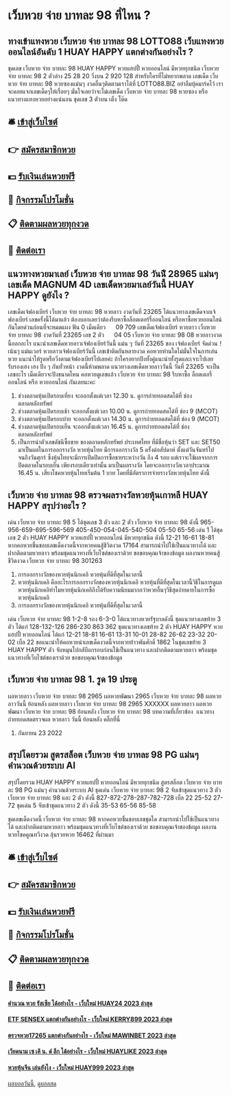 # เว็บหวย จ่าย บาทละ 98 ที่ไหน ?
## ทางเข้าแทงหวย เว็บหวย จ่าย บาทละ 98 LOTTO88 เว็บแทงหวยออนไลน์อันดับ 1 HUAY HAPPY แตกต่างกันอย่างไร ?
ชุดเลข เว็บหวย จ่าย บาทละ 98 HUAY HAPPY หวยแฮปปี้ หวยออนไลน์ มีหวยทุกชนิด เว็บหวย จ่าย บาทละ 98 2 ตัวล่าง
25 28 20
วิ่งบน 2
920 128
สำหรับใครที่ไม่หยากพลาด เลขเด็ด เว็บหวย จ่าย บาทละ 98 หวยซองแม่นๆ งวดอื่นๆติดตามเราได้ที่ LOTTO88.BIZ อย่าลืมบุ้คมาร์คไว้ เราจะคอยแจกเลขเด็ดๆให้เรื่อยๆ มั่นใจเลยว่าจะไม่เลขเด็ด เว็บหวย จ่าย บาทละ 98 หวยซอง หรือแนวทางแทงหวยอย่างแน่นอน
ชุดเลข 3 ตัวบน เต็ง โต๊ด

## 🛎 [เข้าสู่เว็บไซต์](https://bit.ly/3BG5bNw)
## 👉 [สมัครสมาชิกหวย](https://bit.ly/3BG5bNw)
## 💵 [รับเงินเล่นหวยฟรี](https://bit.ly/3C3mvgS)
## 👑 [กิจกรรมโปรโมชั่น](https://bit.ly/3C3mvgS)
## 📋 [ติดตามผลหวยทุกงวด](https://bit.ly/3C3mvgS)
## 📱 [ติดต่อเรา](https://bit.ly/3C3mvgS)

## แนวทางหวยมาเลย์ เว็บหวย จ่าย บาทละ 98 วันนีั 28965 แม่นๆ เลขเด็ด MAGNUM 4D เลขเด็ดหวยมาเลย์วันนี้ HUAY HAPPY ดูยังไง ?
เลขเด็ดเจ้ฟองเบียร์ เว็บหวย จ่าย บาทละ 98 หวยลาว งวดวันที่ 23265
ได้แนวทางเลขเด็ดจากเจ้ฟองเบียร์ เลขครั้งนี้ได้มาแล้ว ต้องบอกเลยว่าต้องรีบหาซื้อล็อตเตอร์รี่ออนไลน์ หรือหาซื้อหวยออนไลน์ กันโดยด่วนก่อนที่จะหมดแผง
ฟัน 0
เม็ดเดียว      09 709
เลขเด็ดเจ้ฟองเบียร์ หวยลาว เว็บหวย จ่าย บาทละ 98 งวดวันที่ 23265
เลข 2 ตัว      04 05 เว็บหวย จ่าย บาทละ 98 08
หวยลาวงวดนี้ออกอะไร แนะนำเลขเด็ดหวยลาวเจ้ฟองเบียร์วันนี้ แม่น ๆ วันที่ 23265 ของ เจ้ฟองเบียร์ จัดด่วน！ เน้นๆ แม่นเวอร์ หวยลาวเจ้ฟองเบียร์วันนี้ เลขเข้าติดกันหลายงวด คอหวยท่านใดไม่มั่นใจในการเล่นหวย แนะนำให้รูดหรือวิ่งตามเจ้ฟองเบียร์ไปเลยค่ะ ถ้าใครอยากปังทั้งคู่แนะนำทั้งรูดและเจาะไปเลย รับรองเฮง เฮง ปัง ๆ กันทั่วหน้า งวดนี้ห้ามพลาด แนวทางเลขเด็ดหวยลาววันนี้ วันที่ 23265 จะเป็นเลขอะไร เม็ดเดียวจะปังขนาดไหน คอหวยดูเลขแล้ว เว็บหวย จ่าย บาทละ 98 รีบหาซื้อ ล็อตเตอรี่ออนไลน์ หรือ หวยออนไลน์ กันเลยนะคะ
1. ช่วงตลาดหุ้นเปิดรอบเที่ยง จะออกตั้งแต่เวลา 12.30 น. ดูการถ่ายทอดสดได้ที่ ช่อง ตลาดหลักทรัพย์
2. ช่วงตลาดหุ้นเปิดรอบเช้า จะออกตั้งแต่เวลา 10.00 น. ดูการถ่ายทอดสดได้ที่ ช่อง 9 (MCOT)
3. ช่วงตลาดหุ้นเปิดรอบบ่าย จะออกตั้งแต่เวลา 14.30 น. ดูการถ่ายทอดสดได้ที่ ช่อง 9 (MCOT)
4. ช่วงตลาดหุ้นเปิดรอบเย็น จะออกตั้งแต่เวลา 16.45 น. ดูการถ่ายทอดสดได้ที่ ช่อง ตลาดหลักทรัพย์
5. เป็นการนำตัวเลขดัชนีซื้อขาย ของตลาดหลักทรัพย์ ประเทศไทย ที่มีชื่อหุ้นว่า SET และ SET50 มาเป็นผลในการออกรางวัล หวยหุ้นไทย มีการออกรางวัล 5 ครั้งต่อสัปดาห์ ตั้งแต่วันจันทร์ไปจนถึงวันศุกร์ ซึ่งหุ้นไทยจะมีการเปิดปิดการซื้อขายระหว่างวัน ถึง 4 รอบ แต่เราจะใช้ผลจากการปิดตลาดในรอบเย็น เพียงรอบเดียวเท่านั้น มาเป็นผลรางวัล โดยจะออกรางวัลเวลาประมาณ 16.45 น. เสี่ยงโชคหวยหุ้นไทยเริ่มต้น 1 บาท โดยที่มีอัตราการจ่ายรางวัลหวยหุ้นไทย ดังนี้

## เว็บหวย จ่าย บาทละ 98 ตรวจผลรางวัลหวยหุ้นเกาหลี HUAY HAPPY สรุปว่าอะไร ?
เด่น เว็บหวย จ่าย บาทละ 98 5 ได้ชุดเลข 3 ตัว และ 2 ตัว เว็บหวย จ่าย บาทละ 98 ดังนี้
965-956-659-695-596-569
405-450-054-045-540-504
05-50
65-56
เด่น 1 ได้ชุดเลข 2 ตัว HUAY HAPPY หวยแฮปปี้ หวยออนไลน์ มีหวยทุกชนิด ดังนี้
12-21
16-61
18-81
หากคอหวยชื่นชอบเลขเด็ดงวดนี้จากหวยคนสู้ชีวิตงวด 17164 สามารถนำไปใช้เป็นแนวทางได้ และฝากติดตามหวยลาว พร้อมชุดแนวทางที่เว็บไซต์ของเราด้วย
ขอขอบคุณเจ้าของข้อมูล
ผลงานหวยคนสู้ชีวิตงวด เว็บหวย จ่าย บาทละ 98 301263
1. การออกรางวัลของหวยหุ้นนิกเคอิ หวยหุ้นที่ดีที่สุดในเวลานี้
2. หวยหุ้นนิกเคอิ คืออะไรการออกรางวัลของหวยหุ้นนิกเคอิ หวยหุ้นที่ดีที่สุดในเวลานี้วิธีในการดูผลหวยหุ้นนิกเคอิทำไมหวยหุ้นนิกเคอิถึงได้รับความนิยมมากกว่าหวยอื่นๆวิธีสุดง่ายดายในการซื้อหวยหุ้นนิกเคอิ
3. การออกรางวัลของหวยหุ้นนิกเคอิ หวยหุ้นที่ดีที่สุดในเวลานี้

เด่น เว็บหวย จ่าย บาทละ 98 1-2-8 รอง 6-3-0 ได้แนวทางหวยรัฐบาลดังนี้
ชุดแนวทางเลขท้าย 3 ตัว ได้แก่
128-132-126
286-230
863
362
ชุดแนวทางเลขท้าย 2 ตัว HUAY HAPPY หวยแฮปปี้ หวยออนไลน์ ได้แก่
12-21
18-81
16-61
13-31
10-01
28-82
26-62
23-32
20-02
เบิ้ล 22
ขอแนะนำให้คอหวยนำเลขเด็ดงวดนี้จากหวยท้าวพันศักดิ์ 1862 ในชุดเลขท้าย 3 HUAY HAPPY ตัว จับหมุนไปกลับีอกรอบก่อนใช้เป็นแนวทาง และฝากติดตามหวยลาว พร้อมชุดแนวทางที่เว็บไซต์ของเราด้วย
ขอขอบคุณเจ้าของข้อมูล


## เว็บหวย จ่าย บาทละ 98 1. รูด 19 ประตู
ผลหวยลาว เว็บหวย จ่าย บาทละ 98 2965 ผลหวยพัฒนา 2965 เว็บหวย จ่าย บาทละ 98 ผลหวยลาววันนี้ ย้อนหลัง
ผลหวยลาว เว็บหวย จ่าย บาทละ 98 2965 XXXXXX
 ผลหวยลาว ผลหวยพัฒนา เว็บหวย จ่าย บาทละ 98 ย้อนหลัง เว็บหวย จ่าย บาทละ 98 
บทความที่เกี่ยวข้อง
 แนวทางถ่ายทอดสดตรวจผล หวยลาว วันนี้ ย้อนหลัง คลิ๊กที่นี่  
1. กันยายน 23 2022

## สรุปโดยรวม สูตรสล็อต เว็บหวย จ่าย บาทละ 98 PG แม่นๆ คำนวณด้วยระบบ AI​
สรุปโดยรวม HUAY HAPPY หวยแฮปปี้ หวยออนไลน์ มีหวยทุกชนิด สูตรสล็อต เว็บหวย จ่าย บาทละ 98 PG แม่นๆ คำนวณด้วยระบบ AI​ ชุดเด่น เว็บหวย จ่าย บาทละ 98 2 จับเข้าชุดแนวทาง 3 ตัว เว็บหวย จ่าย บาทละ 98 และ 2 ตัว ดังนี้
827-872-278-287-782-728
เบิ้ล 22
25-52
27-72
ชุดเด่น 5 จับเข้าชุดแนวทาง 2 ตัว ดังนี้
35-53
65-56
85-58

ชุดเลขเด็ดงวดนี้ เว็บหวย จ่าย บาทละ 98 หากคอหวยชื่นชอบเลขชุดใด สามารถนำไปใช้เป็นแนวทางได้ และฝากติดตามหวยลาว พร้อมชุดแนวทางที่เว็บไซต์ของเราด้วย
ขอขอบคุณเจ้าของข้อมูล
ผลงานหวยโชคคูณทวีงวด ลุ้นรวยหวย 16462 ที่ผ่านมา

## 🛎 [เข้าสู่เว็บไซต์](https://bit.ly/3BG5bNw)
## 👉 [สมัครสมาชิกหวย](https://bit.ly/3BG5bNw)
## 💵 [รับเงินเล่นหวยฟรี](https://bit.ly/3C3mvgS)
## 👑 [กิจกรรมโปรโมชั่น](https://bit.ly/3C3mvgS)
## 📋 [ติดตามผลหวยทุกงวด](https://bit.ly/3C3mvgS)
## 📱 [ติดต่อเรา](https://bit.ly/3C3mvgS)

#### [คำนวณ หวย รัสเซีย ได้อย่างไร - เว็บใหม่ HUAY24 2023 ล่าสุด](https://atom.io/themes/คำนวณ%20หวย%20รัสเซีย%20ได้อย่างไร%20-%20เว็บใหม่%20huay24%202023%20ล่าสุด)
#### [ETF SENSEX แตกต่างกันอย่างไร - เว็บใหม่ KERRY899 2023 ล่าสุด](https://atom.io/themes/etf%20sensex%20แตกต่างกันอย่างไร%20-%20เว็บใหม่%20kerry899%202023%20ล่าสุด)
#### [ตรวจหวย17265 แตกต่างกันอย่างไร - เว็บใหม่ MAWINBET 2023 ล่าสุด](https://atom.io/themes/ตรวจหวย17265%20แตกต่างกันอย่างไร%20-%20เว็บใหม่%20mawinbet%202023%20ล่าสุด)
#### [เวียดนาม เซ เคิ น. ด์ ลีก ได้อย่างไร - เว็บใหม่ HUAYLIKE 2023 ล่าสุด](https://atom.io/themes/เวียดนาม%20เซ%20เคิ%20น.%20ด์%20ลีก%20ได้อย่างไร%20-%20เว็บใหม่%20huaylike%202023%20ล่าสุด)
#### [หวยหุ้นจีน เล่นยังไง - เว็บใหม่ HUAY999 2023 ล่าสุด](https://atom.io/themes/หวยหุ้นจีน%20เล่นยังไง%20-%20เว็บใหม่%20huay999%202023%20ล่าสุด)

[ผลบอลวันนี้](https://siamsport.tv "ผลบอลวันนี้"), [ดูบอลสด](https://siamsport.tv/ดูบอลสด "ดูบอลสด")